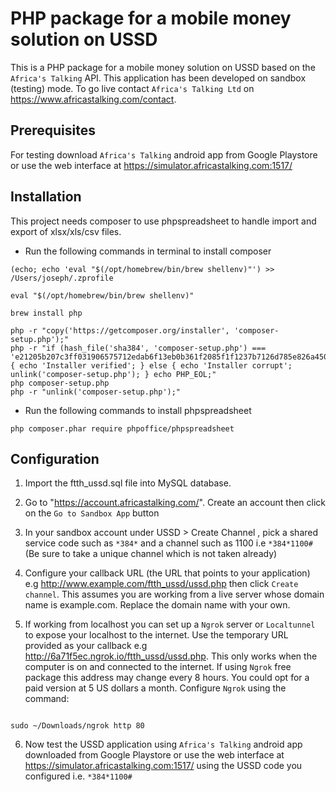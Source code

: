 # PHP package for a mobile money solution on USSD

This is a PHP package for a mobile money solution on USSD based on the `Africa's Talking` API. This application has been developed on sandbox (testing) mode. To go live contact `Africa's Talking Ltd` on https://www.africastalking.com/contact.

## Prerequisites

For testing download `Africa's Talking` android app from Google Playstore or use the web interface at https://simulator.africastalking.com:1517/

## Installation

This project needs composer to use phpspreadsheet to handle import and export of xlsx/xls/csv files.

- Run the following commands in terminal to install composer

```
(echo; echo 'eval "$(/opt/homebrew/bin/brew shellenv)"') >> /Users/joseph/.zprofile

eval "$(/opt/homebrew/bin/brew shellenv)"

brew install php

php -r "copy('https://getcomposer.org/installer', 'composer-setup.php');"
php -r "if (hash_file('sha384', 'composer-setup.php') === 'e21205b207c3ff031906575712edab6f13eb0b361f2085f1f1237b7126d785e826a450292b6cfd1d64d92e6563bbde02') { echo 'Installer verified'; } else { echo 'Installer corrupt'; unlink('composer-setup.php'); } echo PHP_EOL;"
php composer-setup.php
php -r "unlink('composer-setup.php');"

```
- Run the following commands to install phpspreadsheet

```
php composer.phar require phpoffice/phpspreadsheet
```

## Configuration

1. Import the ftth_ussd.sql file into MySQL database.


2. Go to "https://account.africastalking.com/". Create an account then click on the `Go to Sandbox App` button

3. In your sandbox account under USSD > Create Channel , pick a shared service code such as `*384*` and a channel such as 1100 i.e `*384*1100#` (Be sure to take a unique channel which is not taken already)

4. Configure your callback URL (the URL that points to your application) e.g http://www.example.com/ftth_ussd/ussd.php then click `Create channel`. This assumes you are working from a live server whose domain name is example.com. Replace the domain name with your own.

5. If working from localhost you can set up a `Ngrok` server or `Localtunnel` to expose your localhost to the internet. Use the temporary URL provided as your callback e.g http://6a71f5ec.ngrok.io/ftth_ussd/ussd.php. This only works when the computer is on and connected to the internet. If using `Ngrok` free package this address may change every 8 hours. You could opt for a paid version at 5 US dollars a month. Configure `Ngrok` using the command:

```

sudo ~/Downloads/ngrok http 80

```


6. Now test the USSD application using `Africa's Talking` android app downloaded from Google Playstore or use the web interface at https://simulator.africastalking.com:1517/ using the USSD code you configured i.e. `*384*1100#`


